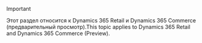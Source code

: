 > [!IMPORTANT]
> <span data-ttu-id="bfc49-101">Этот раздел относится к Dynamics 365 Retail и Dynamics 365 Commerce (предварительный просмотр).</span><span class="sxs-lookup"><span data-stu-id="bfc49-101">This topic applies to Dynamics 365 Retail and Dynamics 365 Commerce (Preview).</span></span>
